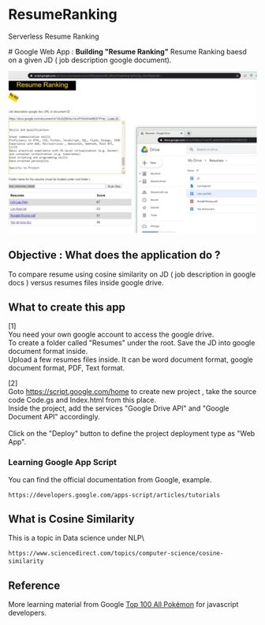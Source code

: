 # ResumeRanking
Serverless Resume Ranking


﻿# Google Web App : **Building "Resume Ranking"**
Resume Ranking baesd on a given JD ( job description google document).

[![Reumes ranking using cosine similarity](https://github.com/WingsMaker/ResumeRanking/blob/main/screen_shot.jpg)](https://script.google.com/macros/s/AKfycbwU8pxfhZlnYflCPVZwnb9ka_8ZrUHvDfot02Yg6Hoo7Kv62Y-eZfdJ/exec)
 
## Objective : What does the application do ?

To compare resume using cosine similarity on JD ( job description in google docs ) versus resumes files inside google drive.

## What to create this app
[1]\
You need your own google account to access the google drive.\
To create a folder called "Resumes" under the root. Save the JD into google document format inside.\
Upload a few resumes files inside. It can be word document format, google document format, PDF, Text format.

[2]\
Goto https://script.google.com/home to create new project , take the source code Code.gs and Index.html from this place.\
Inside the project, add the services "Google Drive API" and "Google Document API" accordingly.\
\
Click on the "Deploy" button to define the project deployment type as "Web App".

### Learning Google App Script

You can find the official documentation from Google, example.

    https://developers.google.com/apps-script/articles/tutorials

## What is Cosine Similarity

This is a topic in Data science under NLP\

    https://www.sciencedirect.com/topics/computer-science/cosine-similarity


## Reference
More learning material from Google [Top 100 All Pokémon](https://developers.google.com/apps-script/guides/videos) for javascript developers.
